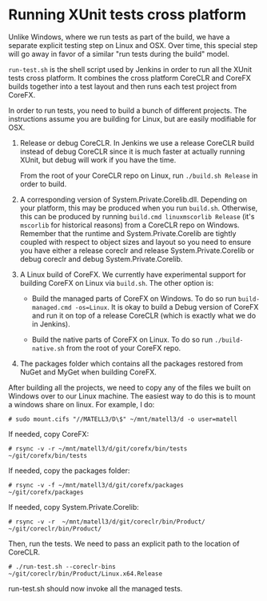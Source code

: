 # Running XUnit tests cross platform

Unlike Windows, where we run tests as part of the build, we have a separate
explicit testing step on Linux and OSX. Over time, this special step will go
away in favor of a similar "run tests during the build" model.

`run-test.sh` is the shell script used by Jenkins in order to run all the XUnit
tests cross platform. It combines the cross platform CoreCLR and CoreFX builds
together into a test layout and then runs each test project from CoreFX.

In order to run tests, you need to build a bunch of different projects. The
instructions assume you are building for Linux, but are easily modifiable for OSX.

1. Release or debug CoreCLR. In Jenkins we use a release CoreCLR build instead
   of debug CoreCLR since it is much faster at actually running XUnit, but debug
   will work if you have the time.

   From the root of your CoreCLR repo on Linux, run `./build.sh Release` in
   order to build.
2. A corresponding version of System.Private.Corelib.dll. Depending on your platform, this may
   be produced when you run  `build.sh`. Otherwise, this can be produced by
   running `build.cmd linuxmscorlib Release` (it's `mscorlib` for historical reasons) from a CoreCLR repo on
   Windows. Remember that the runtime and System.Private.Corelib are tightly coupled with
   respect to object sizes and layout so you need to ensure you have either a
   release coreclr and release System.Private.Corelib or debug coreclr and debug System.Private.Corelib.
3. A Linux build of CoreFX. We currently have experimental support for building
   CoreFX on Linux via `build.sh`. 
   The other option is:

   * Build the managed parts of CoreFX on Windows. To do so run `build-managed.cmd -os=Linux`. It is okay to build a Debug version of CoreFX and run it
   on top of a release CoreCLR (which is exactly what we do in Jenkins).

   * Build the native parts of CoreFX on Linux. To do so run `./build-native.sh` from the root of your CoreFX repo.

4. The packages folder which contains all the packages restored from NuGet and
   MyGet when building CoreFX.


After building all the projects, we need to copy any of the files we built on Windows
over to our Linux machine. The easiest way to do this is to mount a windows
share on linux. For example, I do:

```
# sudo mount.cifs "//MATELL3/D\$" ~/mnt/matell3/d -o user=matell
```

If needed, copy CoreFX:

```
# rsync -v -r ~/mnt/matell3/d/git/corefx/bin/tests ~/git/corefx/bin/tests
```

If needed, copy the packages folder:

```
# rsync -v -f ~/mnt/matell3/d/git/corefx/packages ~/git/corefx/packages
```

If needed, copy System.Private.Corelib:
```
# rsync -v -r  ~/mnt/matell3/d/git/coreclr/bin/Product/ ~/git/coreclr/bin/Product/
```

Then, run the tests. We need to pass an explicit path to the location of CoreCLR.

```
# ./run-test.sh --coreclr-bins ~/git/coreclr/bin/Product/Linux.x64.Release
```

run-test.sh should now invoke all the managed tests.
